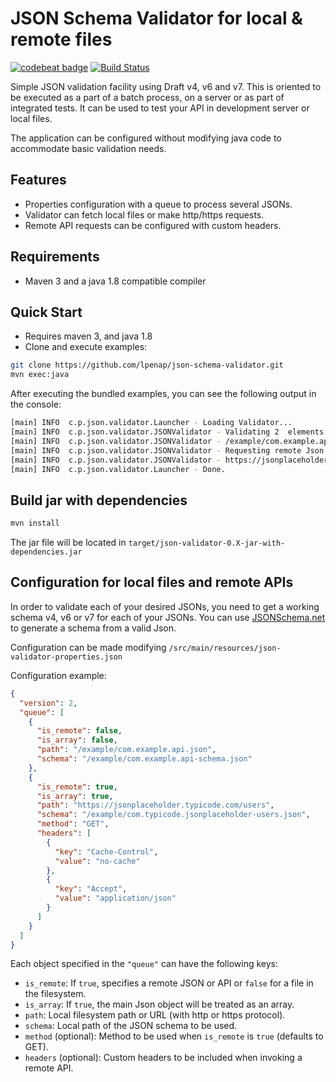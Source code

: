 # JSON Schema Validator for local & remote files
[![codebeat badge](https://codebeat.co/badges/b9cae666-0fb9-4562-9a40-36ab93a8c47f)](https://codebeat.co/projects/github-com-lpenap-json-schema-validator-master)
[![Build Status](https://travis-ci.org/lpenap/json-schema-validator.svg?branch=master)](https://travis-ci.org/lpenap/json-schema-validator)

Simple JSON validation facility using Draft v4, v6 and v7. This is oriented to be executed
as a part of a batch process, on a server or as part of integrated tests. It can be used to
test your API in development server or local files.

The application can be configured without modifying java code to accommodate basic
validation needs.

## Features
* Properties configuration with a queue to process several JSONs.
* Validator can fetch local files or make http/https requests.
* Remote API requests can be configured with custom headers.

## Requirements
* Maven 3 and a java 1.8 compatible compiler

## Quick Start
* Requires maven 3, and java 1.8
* Clone and execute examples:
```bash
git clone https://github.com/lpenap/json-schema-validator.git
mvn exec:java
```
After executing the bundled examples, you can see the following output in the console:
```bash
[main] INFO  c.p.json.validator.Launcher - Loading Validator...
[main] INFO  c.p.json.validator.JSONValidator - Validating 2  elements in queue...
[main] INFO  c.p.json.validator.JSONValidator - /example/com.example.api.json -> OK !
[main] INFO  c.p.json.validator.JSONValidator - Requesting remote Json: https://jsonplaceholder.typicode.com/users
[main] INFO  c.p.json.validator.JSONValidator - https://jsonplaceholder.typicode.com/users -> OK !
[main] INFO  c.p.json.validator.Launcher - Done.

```

## Build jar with dependencies
```bash
mvn install
```
The jar file will be located in `target/json-validator-0.X-jar-with-dependencies.jar`

## Configuration for local files and remote APIs
In order to validate each of your desired JSONs, you need to get a working
schema v4, v6 or v7 for each of your JSONs. You can use [JSONSchema.net](http://jsonschema.net/#/) to generate a schema from a valid Json.

Configuration can be made modifying `/src/main/resources/json-validator-properties.json`

Configuration example:
```JSON
{
  "version": 2,
  "queue": [
    {
      "is_remote": false,
      "is_array": false,
      "path": "/example/com.example.api.json",
      "schema": "/example/com.example.api-schema.json"
    },
    {
      "is_remote": true,
      "is_array": true,
      "path": "https://jsonplaceholder.typicode.com/users",
      "schema": "/example/com.typicode.jsonplaceholder-users.json",
      "method": "GET",
      "headers": [
        {
          "key": "Cache-Control",
          "value": "no-cache"
        },
        {
          "key": "Accept",
          "value": "application/json"
        }
      ]
    }
  ]
}
```

Each object specified in the `"queue"` can have the following keys:
* `is_remote`: If `true`, specifies a remote JSON or API or `false` for a file in the filesystem.
* `is_array`: If `true`, the main Json object will be treated as an array.
* `path`: Local filesystem path or URL (with http or https protocol).
* `schema`: Local path of the JSON schema to be used.
* `method` (optional): Method to be used when `is_remote` is `true` (defaults to GET).
* `headers` (optional): Custom headers to be included when invoking a remote API.

